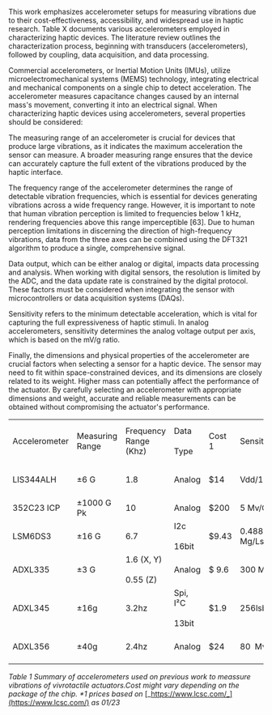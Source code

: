 
This work emphasizes accelerometer setups for measuring vibrations due to their cost-effectiveness, accessibility, and widespread use in haptic research. Table X documents various accelerometers employed in characterizing haptic devices. The literature review outlines the characterization process, beginning with transducers (accelerometers), followed by coupling, data acquisition, and data processing.

Commercial accelerometers, or Inertial Motion Units (IMUs), utilize microelectromechanical systems (MEMS) technology, integrating electrical and mechanical components on a single chip to detect acceleration. The accelerometer measures capacitance changes caused by an internal mass's movement, converting it into an electrical signal. When characterizing haptic devices using accelerometers, several properties should be considered:

The measuring range of an accelerometer is crucial for devices that produce large vibrations, as it indicates the maximum acceleration the sensor can measure. A broader measuring range ensures that the device can accurately capture the full extent of the vibrations produced by the haptic interface.

The frequency range of the accelerometer determines the range of detectable vibration frequencies, which is essential for devices generating vibrations across a wide frequency range. However, it is important to note that human vibration perception is limited to frequencies below 1 kHz, rendering frequencies above this range imperceptible [63]. Due to human perception limitations in discerning the direction of high-frequency vibrations, data from the three axes can be combined using the DFT321 algorithm to produce a single, comprehensive signal.

Data output, which can be either analog or digital, impacts data processing and analysis. When working with digital sensors, the resolution is limited by the ADC, and the data update rate is constrained by the digital protocol. These factors must be considered when integrating the sensor with microcontrollers or data acquisition systems (DAQs).

Sensitivity refers to the minimum detectable acceleration, which is vital for capturing the full expressiveness of haptic stimuli. In analog accelerometers, sensitivity determines the analog voltage output per axis, which is based on the mV/g ratio.

Finally, the dimensions and physical properties of the accelerometer are crucial factors when selecting a sensor for a haptic device. The sensor may need to fit within space-constrained devices, and its dimensions are closely related to its weight. Higher mass can potentially affect the performance of the actuator. By carefully selecting an accelerometer with appropriate dimensions and weight, accurate and reliable measurements can be obtained without compromising the actuator's performance.


|               |                 |                            |                       |        |              |                                   |           |
| ------------- | --------------- | -------------------------- | --------------------- | ------ | ------------ | --------------------------------- | --------- |
| Accelerometer | Measuring Range | Frequency Range (Khz)      | Data<br><br>Type      | Cost 1 | Sensitivity  | Dimmensions (Mm)<br><br>- Package | Citations |
| LIS344ALH     | ±6 G            | 1.8                        | Analog                | $14    | Vdd/15       | 4x4x1.5<br><br>Lga-16l            |           |
| 352C23 ICP    | ±1000 G Pk      | 10                         | Analog                | $200   | 5 Mv/G       | 4.1x8.6x2.8                       |           |
| LSM6DS3       | ±16 G           | 6.7                        | I2c<br><br>16bit      | $9.43  | 0.488 Mg/Lsb | 2.5x3x0.86<br><br>Lga-14l         |           |
| ADXL335       | ±3 G            | 1.6 (X, Y)<br><br>0.55 (Z) | Analog                | $ 9.6  | 300 Mv/G     | 4x4x1.5<br><br>Lfcsp-16           |           |
| ADXL345       | ±16g            | 3.2hz                      | Spi, I²C<br><br>13bit | $1.9   | 256lsb/G     | 3x5x1.5<br><br>Lga-14             |           |
| ADXL356       | ±40g            | 2.4hz                      | Analog                | $24    | 80  Mv/G     | 6x5.6x2.05<br><br>Lcc-14          |           |

_Table_ _1_ _Summary of accelerometers used on previous work to meassure vibrations of vivrotactile actuators.Cost might vary depending on the package of the chip. *1 prices based on_ [_https://www.lcsc.com/_](https://www.lcsc.com/) _as 01/23_